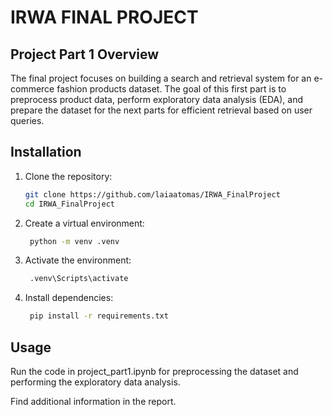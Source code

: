 # IRWA FINAL PROJECT

## Project Part 1 Overview
The final project focuses on building a search and retrieval system for an e-commerce fashion products dataset. The goal of this first part is to preprocess product data, perform exploratory data analysis (EDA), and prepare the dataset for the next parts for efficient retrieval based on user queries.

## Installation
1. Clone the repository:  
   ```bash
   git clone https://github.com/laiaatomas/IRWA_FinalProject
   cd IRWA_FinalProject

2. Create a virtual environment:
   ```bash
    python -m venv .venv

3. Activate the environment:
   ```bash
    .venv\Scripts\activate

4. Install dependencies:
   ```bash
    pip install -r requirements.txt

## Usage
Run the code in project_part1.ipynb for preprocessing the dataset and performing the exploratory data analysis.


Find additional information in the report.